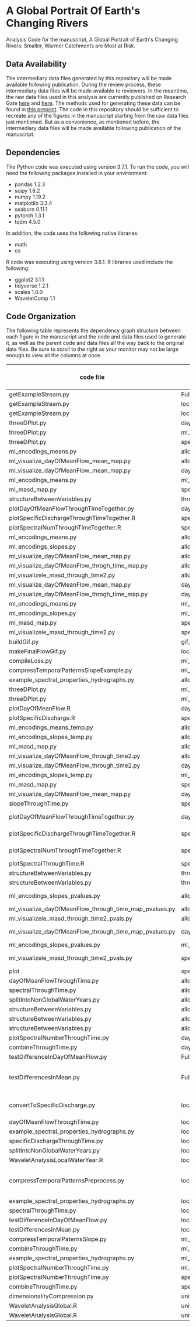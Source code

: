 # A Global Portrait Of Earth's Changing Rivers
Analysis Code for the manuscript, A Global Portrait of Earth's Changing Rivers: Smaller, Warmer Catchments are Most at Risk.

## Data Availability

The intermediary data files generated by this repository will be made available following publication. During the review process, these intermediary data files will be made available to reviewers. In the meantime, the raw data files used in this analysis are currently published on Research Gate [here](https://doi.org/10.13140/RG.2.2.31696.84487) and [here](https://doi.org/10.13140/RG.2.2.24985.95842). The methods used for generating these data can be found in [this preprint](https://doi.org/10.1002/essoar.10507854.1). The code in this repository should be sufficient to recreate any of the figures in the manuscript starting from the raw data files just mentioned. But as a convenience, as mentioned before, the intermediary data files will be made available following publication of the manuscript. 

## Dependencies

The Python code was executed using version 3.7.1. To run the code, you will need the following packages installed in your environment:

- pandas 1.2.3
- scipy 1.6.2
- numpy 1.19.2
- matplotlib 3.3.4
- seaborn 0.11.1
- pytorch 1.3.1
- tqdm 4.5.0

In addition, the code uses the following native libraries:
- math
- os


R code was executing using version 3.6.1. R libraries used include the following:
- ggplot2 3.1.1
- tidyverse 1.2.1
- scales 1.0.0
- WaveletComp 1.1


## Code Organization

The following table represents the dependency graph structure between each figure in the manuscript and the code and data files used to generate it, as well as the parent code and data files all the way back to the original data files. Be sure to scroll to the right as your monitor may not be large enough to view all the columns at once.

code file | input file | output file | figure produced (if any) | Notes
-------------- | ---- | -------- | ------ | -----
getExampleStream.py | FullDatabase.csv |  | 1 | all panels
getExampleStream.py | localWaterYear |  |  |
getExampleStream.py | localWaterYearSpectralDecomposition |  |  |
threeDPlot.py | day_of_mean_flow_vs_size.csv |  | 2 | All frames
threeDPlot.py | ml_slope_encodings1.csv |  | 2 |
threeDPlot.py | specific_discharge_vs_size.csv |  | 2 |
ml_encodings_means.py | alldata.csv |  | 3 |
ml_visualize_dayOfMeanFlow_mean_map.py | alldata.csv |  | 3 |
ml_visualize_dayOfMeanFlow_mean_map.py | dayOfMeanFlowThroughTime.csv |  | 3 | Panel B
ml_encodings_means.py | ml_slope_encodings1.csv |  | 3 | Panel C
ml_masd_map.py | specific_discharge_vs_size.csv |  | 3 | Panel A
structureBetweenVariables.py | throughTimeCombined.csv |  | 4 | All frames
plotDayOfMeanFlowThroughTimeTogether.py | dayOfMeanFlowThroughTime.csv |  | 5 | Panel B
plotSpecificDischargeThroughTimeTogether.R | specificDischargeThroughTime.csv |  | 5 | Panel A
plotSpectralNumThroughTimeTogether.R | spectralNumber_acrossTime.csv |  | 5 | Panel C
ml_encodings_means.py | alldata.csv |  | 6 |
ml_encodings_slopes.py  | alldata.csv |  | 6 |
ml_visualize_dayOfMeanFlow_mean_map.py | alldata.csv |  | 6 |
ml_visualize_dayOfMeanFlow_throgh_time_map.py | alldata.csv |  | 6 |
ml_visualizele_masd_through_time2.py | alldata.csv |  | 6 |
ml_visualize_dayOfMeanFlow_mean_map.py | dayOfMeanFlowThroughTime.csv |  | 6 | Panel D
ml_visualize_dayOfMeanFlow_throgh_time_map.py | dayOfMeanFlowThroughTime.csv |  | 6 | Panel C
ml_encodings_means.py | ml_slope_encodings1.csv |  | 6 | Panel F
ml_encodings_slopes.py  | ml_slope_encodings1.csv |  | 6 | Panel E
ml_masd_map.py | specific_discharge_vs_size.csv |  | 6 | Panel B
ml_visualizele_masd_through_time2.py | specific_discharge_vs_size.csv |  | 6 | Panel A
buildGif.py | gif_figures |  | movie1 |
makeFinalFlowGif.py | localWaterYear | gif_figures |  |
compileLoss.py | ml_exampleXslope_encodings_loss_.csv |  | S1 |
compressTemporalPatternsSlopeExample.py | ml_all_years_data_separate.csv | ml_exampleXslope_encodings_loss_.csv | S2 |
example_spectral_properties_hydrographs.py | alldata.csv |  | S3 | All frames
threeDPlot.py | ml_encodings_1.csv |  | S4 | All frames
threeDPlot.py | ml_encodings_1.csv |  | S5 | All frames
plotDayOfMeanFlow.R | day_of_mean_flow_vs_size.csv |  | S6 | Panel B
plotSpecificDischarge.R  | specific_discharge_vs_size.csv |  | S6 | Panel A
ml_encodings_means_temp.py | alldata.csv |  | S7 | Panel C
ml_encodings_slopes_temp.py | alldata.csv |  | S7 | Panel F
ml_masd_map.py | alldata.csv |  | S7 |
ml_visualize_dayOfMeanFlow_through_time2.py | alldata.csv |  | S7 |
ml_visualize_dayOfMeanFlow_through_time2.py | dayOfMeanFlowThroughTime.csv |  | S7 | Panel E
ml_encodings_slopes_temp.py | ml_slope_encodings1.csv |  | S7 |
ml_masd_map.py | specific_discharge_vs_size.csv |  | S7 | Panel A
ml_visualize_dayOfMeanFlow_mean_map.py | dayOfMeanFlowThroughTime.csv |  | S7 | Panel B
slopeThroughTime.py | specific_discharge_vs_size.csv |  | S7 | Panel D
plotDayOfMeanFlowThroughTimeTogether.py | dayOfMeanFlowThroughTime.csv |  | S8 | "Panels D, E, and F"
plotSpecificDischargeThroughTimeTogether.R | specificDischargeThroughTime.csv |  | S8 | "Panels A, B, and C"
plotSpectralNumThroughTimeTogether.R | spectralNumber_acrossTime.csv |  | S8 | "Panels G, H, and I"
plotSpectralThroughTime.R | spectralPowersThroughTime.csv |  | S9 |
structureBetweenVariables.py | throughTimeCombined.csv |  | S10 | All frames
structureBetweenVariables.py | throughTimeCombined.csv |  | S11 | All frames
ml_encodings_slopes_pvalues.py | alldata.csv |  | S12 | Panels E and F
ml_visualize_dayOfMeanFlow_through_time_map_pvalues.py | alldata.csv |  | S12 |
ml_visualizele_masd_through_time2_pvals.py | alldata.csv |  | S12 |
ml_visualize_dayOfMeanFlow_through_time_map_pvalues.py | dayOfMeanFlowThroughTime.csv |  | S12 | Panels C and D
ml_encodings_slopes_pvalues.py | ml_slope_encodings1.csv |  | S12 |
ml_visualizele_masd_through_time2_pvals.py | specific_discharge_vs_size.csv |  | S12 | panels A and B
plot | specific_discharge_vs_size.csv |  | S13 | All frames
dayOfMeanFlowThroughTime.py | alldata.csv | dayOfMeanFlowThroughTime.csv |  |
spectralThroughTime.py | alldata.csv | spectralPowersThroughTime.csv |  |
splitIntoNonGlobalWaterYears.py | alldata.csv | localWaterYear |  |
structureBetweenVariables.py | alldata_hemisphereCorrected.csv |  |  |
structureBetweenVariables.py | alldata_hemisphereCorrected.csv |  |  |
structureBetweenVariables.py | alldata_hemisphereCorrected.csv |  |  |
plotSpectralNumberThroughTime.py | day_of_mean_flow_vs_size.csv | spectralNumber_acrossTime.csv |  |
combineThroughTime.py | dayOfMeanFlowThroughTime.csv | throughTimeCombined.csv |  |
testDifferenceInDayOfMeanFlow.py | FullDatabase.csv | day_of_mean_flow_vs_size.csv |  |
testDifferencesInMean.py | FullDatabase.csv | specific_discharge_vs_size.csv |  | Convert discharge to specific disharge data
convertToSpecificDischarge.py | localWaterYear | localWaterYear |  | converts to specific discharge
dayOfMeanFlowThroughTime.py | localWaterYear | dayOfMeanFlowThroughTime.csv |  |
example_spectral_properties_hydrographs.py | localWaterYear |  |  |
specificDischargeThroughTime.py | localWaterYear | specificDischargeThroughTime.csv |  |
splitIntoNonGlobalWaterYears.py | localWaterYear | universallyAlignedGlobalFlow_DailyQ2_column.csv |  |
WaveletAnalysisLocalWaterYear.R | localWaterYear | localWaterYearSpectralDecomposition |  |
compressTemporalPatternsPreprocess.py | localWaterYearSpectralDecomposition | ml_all_years_data_separate.csv |  | create dataset for dimensionality compression
example_spectral_properties_hydrographs.py | localWaterYearSpectralDecomposition |  |  |
spectralThroughTime.py | localWaterYearSpectralDecomposition | spectralPowersThroughTime.csv |  |
testDifferenceInDayOfMeanFlow.py | localWaterYearSpectralDecomposition | day_of_mean_flow_vs_size.csv |  |
testDifferencesInMean.py | localWaterYearSpectralDecomposition | specific_discharge_vs_size.csv |  |
compressTemporalPaternsSlope.py | ml_all_years_data_separate.csv | ml_slope_encodings1.csv |  |
combineThroughTime.py | ml_slope_encodings1.csv | throughTimeCombined.csv |  |
example_spectral_properties_hydrographs.py | ml_slope_encodings1.csv |  |  |
plotSpectralNumberThroughTime.py | ml_slope_encodings1.csv | spectralNumber_acrossTime.csv |  |
plotSpectralNumberThroughTime.py | specific_discharge_vs_size.csv | spectralNumber_acrossTime.csv |  |
combineThroughTime.py | specificDischargeThroughTime.csv | throughTimeCombined.csv |  |
dimensionalityCompression.py | universallyAligned_powers.csv | ml_encodings1.csv |  |
WaveletAnalysisGlobal.R | universallyAlignedGlobalFlow_DailyQ2_column.csv | universallyAligned_powers.csv |  |
WaveletAnalysisGlobal.R | universallyAlignedGlobalFlow_DailyQ2_column.csv | universallyAligned_powersTranspose.csv |  |
